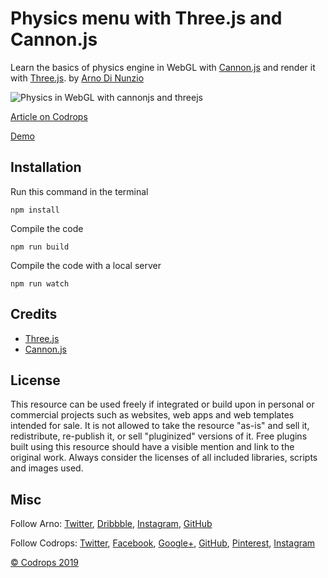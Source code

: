 # Physics menu with Three.js and Cannon.js

Learn the basics of physics engine in WebGL with [Cannon.js](https://github.com/schteppe/cannon.js) and render it with [Three.js](https://threejs.org/). by [Arno Di Nunzio](https://twitter.com/aqro)

![Physics in WebGL with cannonjs and threejs](https://tympanus.net/codrops/wp-content/uploads/2019/12/thumb-tutorial-physics-cannonjs.jpg)

[Article on Codrops](https://tympanus.net/codrops/?p=)

[Demo](http://tympanus.net/Development/.../)

## Installation
Run this command in the terminal
```
npm install
```

Compile the code
```
npm run build
```

Compile the code with a local server
```
npm run watch
```

## Credits

- [Three.js](https://threejs.org/)
- [Cannon.js](https://github.com/schteppe/cannon.js)

## License
This resource can be used freely if integrated or build upon in personal or commercial projects such as websites, web apps and web templates intended for sale. It is not allowed to take the resource "as-is" and sell it, redistribute, re-publish it, or sell "pluginized" versions of it. Free plugins built using this resource should have a visible mention and link to the original work. Always consider the licenses of all included libraries, scripts and images used.

## Misc

Follow Arno: [Twitter](https://twitter.com/aqro), [Dribbble](https://dribbble.com/Aqro), [Instagram](https://instagram.com/aqro/), [GitHub](https://github.com/Aqro)

Follow Codrops: [Twitter](http://www.twitter.com/codrops), [Facebook](http://www.facebook.com/codrops), [Google+](https://plus.google.com/101095823814290637419), [GitHub](https://github.com/codrops), [Pinterest](http://www.pinterest.com/codrops/), [Instagram](https://www.instagram.com/codropsss/)


[© Codrops 2019](http://www.codrops.com)





